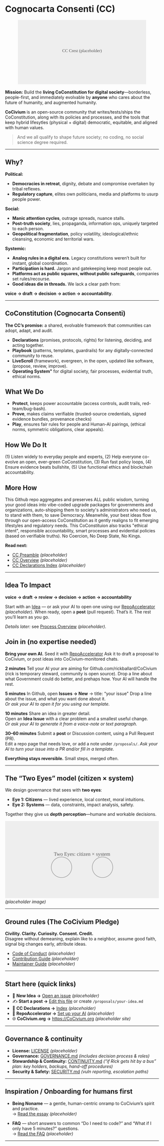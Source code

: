 # Cognocarta Consenti (CC)

<p align="center">
  <img src="./assets/cc/cc-crest.svg" alt="Cognocarta Consenti (CC) — living constitution for digital society" width="420">
</p>

**Mission:** Build the **living CoConstitution for digital society**—borderless, people-first, and immediately evolvable by **anyone** who cares about the future of humanity, and augmented humanity.

**CoCivium** is an open-source community that writes/tests/ships the CoConstitution, along with its policies and processes, and the tools that keep hybrid lifesytles (physical + digital) democratic, equitable, and aligned with human values.

> And we all qualify to shape future society; no coding, no social science degree required.

---

## Why?

**Political:**
- **Democracies in retreat**, dignity, debate and compromise overtaken by tribal reflexes.
- **Regulatory capture**, elites own politicians, media and platforms to usurp people power.

**Social:**
-  **Manic attention cycles**, outrage spreads, nuance stalls.
- **Post-truth society**, lies, propaganda, information ops, uniquely targeted to each person.
- **Geopolitical fragmentation**, policy volatility, ideological/ethnic cleansing, economic and territorial wars.

**Systemic:**
- **Analog rules in a digital era.** Legacy constitutions weren’t built for instant, global coordination.
- **Participation is hard.** Jargon and gatekeeping keep most people out.
- **Platforms act as public squares, without public safeguards**, companies set rules/recourse.
- **Good ideas die in threads.** We lack a clear path from:

 **voice → draft → decision → action → accountability**.

---

## CoConstitution (Cognocarta Consenti)

**The CC’s promise:** a shared, evolvable framework that communities can adopt, adapt, and audit.
- **Declarations** (promises, protocols, rights) for listening, deciding, and acting together.
- **Playbook** (patterns, templates, guardrails) for any digitally-connected community to reuse.
- **LiveScroll** (framework), evergreen, in the open, updated like software, (propose, review, improve).
- **Operating System"** for digital society, fair processes, evidential truth, ethical norms.

## What We Do
- **Protect**, keeps power accountable (access controls, audit trails, red-team/bug-bash).
- **Prove**, makes claims verifiable (trusted-source credentials, signed evidence bundles, provenance checks)
- **Play**, ensures fair rules for people and Human-AI pairings, (ethical norms, symmetric obligations, clear appeals).

## How We Do It
(1) Listen widely to everyday people and experts, 
(2) Help everyone co-evolve an open, ever-green CoConstitution, 
(3) Run fast policy loops, 
(4) Ensure evidence beats bullshite,
(5) Use functional ethics and blockchain accountability.

## More How 
This Github repo aggregates and preserves ALL public wisdom, turning your good ideas into vibe-coded upgrade packages for governments and organizations, auto-shipping them to society's administrators who need us, to stand with them, to save Democracy. Meanwhile, your best ideas flow through our open-access CoConstitution as it gently realigns to fit emerging lifestyles and regulatory needs. This CoConstituion also tracks "ethical intent", responsible accountability, smart processes and evidential policies (based on verifiable truths). No Coercion, No Deep State, No Kings.

**Read next:**
- [CC Preamble](./docs/cc/PREAMBLE.md) *(placeholder)*
- [CC Overview](./docs/cc/OVERVIEW.md) *(placeholder)*
- [CC Declarations Index](./docs/cc/DECLARATIONS.md) *(placeholder)*

---

## Idea To Impact

**voice → draft → review → decision → action → accountability**

Start with an [Idea](../../issues/new/choose) — or ask your AI to open one using our [RepoAccelerator](./admin/tools/repo-accelerator/README.md) *(placeholder)*. When ready, open a **post** (pull request). That’s it. The rest you’ll learn as you go.

*Details later:* see [Process Overview](./docs/process/OVERVIEW.md) *(placeholder)*.

## Join in (no expertise needed)

**Bring your own AI.**
Seed it with [RepoAccelerator](./admin/tools/repo-accelerator/README.md) 
Ask it to draft a proposal to CoCivium, or post ideas into CoCivium-monitored chats.

**2 minutes**
Tell your AI your are aiming for Github.com/rickballard/CoCivium
(rick is temporary steward, community is open source).
Drop a line about what Government could do better, and prehaps how.
Your AI will handle the rest.

**5 minutes**
In Github, open **Issues → New** → title: “your issue"
Drop a line about the issue, and what you want done about it.  
*Or ask your AI to open it for you using our template.*

**10 minutes**
Share an idea in greater detail.  
Open an **Idea Issue** with a clear problem and a smallest useful change.  
*Or ask your AI to generate it from a voice-note or text paragraph.*

**30–60 minutes**
Submit a **post** or Discussion content, using a Pull Request (PR).   
Edit a repo page that needs love, or add a note under `/proposals/`.
*Ask your AI to turn your issue into a PR and/or fill in a template.*

**Everything stays reversible.** Small steps, merged often.

---

## The “Two Eyes” model (citizen × system)

We design governance that sees with **two eyes**:
- **Eye 1: Citizens** — lived experience, local context, moral intuitions.
- **Eye 2: Systems** — data, constraints, impact analysis, safety.

Together they give us **depth perception**—humane and workable decisions.

![Two Eyes Diagram](./assets/diagrams/two-eyes.svg "Two Eyes: citizen + system co-vision") *(placeholder image)*

---

## Ground rules (The CoCivium Pledge)

**Civility. Clarity. Curiosity. Consent. Credit.**  
Disagree without demeaning, explain like to a neighbor, assume good faith, signal big changes early, attribute ideas.

- [Code of Conduct](./CODE_OF_CONDUCT.md) *(placeholder)*
- [Contribution Guide](./CONTRIBUTING.md) *(placeholder)*
- [Maintainer Guide](./MAINTAINERS.md) *(placeholder)*

---

## Start here (quick links)

- 📣 **New Idea →** [Open an issue](../../issues/new/choose) *(placeholder)*
- ✍️ **Start a post →** [Edit this file](../../edit/main/README.md) or create `/proposals/your-idea.md`
- 🧭 **CC Declarations →** [Index](./docs/cc/DECLARATIONS.md) *(placeholder)*
- 🧰 **RepoAccelerator →** [Set up your AI](./admin/tools/repo-accelerator/README.md) *(placeholder)*
- 🌐 **CoCivium.org →** https://CoCivium.org *(placeholder site)*

---

## Governance & continuity

- **License:** [LICENSE](./LICENSE) *(placeholder)*
- **Governance:** [GOVERNANCE.md](./GOVERNANCE.md) *(includes decision process & roles)*
- **Stewardship & Continuity:** [CONTINUITY.md](./CONTINUITY.md) *(“if Rick gets hit by a bus” plan: key holders, backups, hand-off procedures)*
- **Security & Safety:** [SECURITY.md](./SECURITY.md) *(vuln reporting, escalation paths)*

---

## Inspiration / Onboarding for humans first

- **Being Noname** — a gentle, human-centric onramp to CoCivium’s spirit and practice.  
  → [Read the essay](./docs/onboarding/Being-Noname.md) *(placeholder)*

- **FAQ** — short answers to common “Do I need to code?” and “What if I only have 5 minutes?” questions.  
  → [Read the FAQ](./docs/FAQ.md) *(placeholder)*

---

